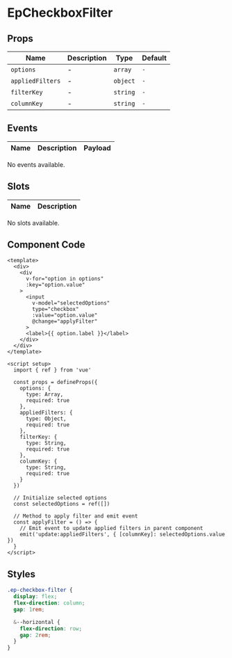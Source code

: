 # EpCheckboxFilter



## Props
| Name | Description | Type | Default |
|------|-------------|------|---------|
| `options` | - | `array` | `-` |
| `appliedFilters` | - | `object` | `-` |
| `filterKey` | - | `string` | `-` |
| `columnKey` | - | `string` | `-` |

## Events
| Name    | Description                 | Payload    |
|---------|-----------------------------|------------|
No events available.

## Slots
| Name | Description |
|------|-------------|
No slots available.

## Component Code

```vue
<template>
  <div>
    <div
      v-for="option in options"
      :key="option.value"
    >
      <input
        v-model="selectedOptions"
        type="checkbox"
        :value="option.value"
        @change="applyFilter"
      >
      <label>{{ option.label }}</label>
    </div>
  </div>
</template>

<script setup>
  import { ref } from 'vue'

  const props = defineProps({
    options: {
      type: Array,
      required: true
    },
    appliedFilters: {
      type: Object,
      required: true
    },
    filterKey: {
      type: String,
      required: true
    },
    columnKey: {
      type: String,
      required: true
    }
  })

  // Initialize selected options
  const selectedOptions = ref([])

  // Method to apply filter and emit event
  const applyFilter = () => {
    // Emit event to update applied filters in parent component
    emit('update:appliedFilters', { [columnKey]: selectedOptions.value })
  }
</script>

```


## Styles

```scss
.ep-checkbox-filter {
  display: flex;
  flex-direction: column;
  gap: 1rem;

  &--horizontal {
    flex-direction: row;
    gap: 2rem;
  }
}
```